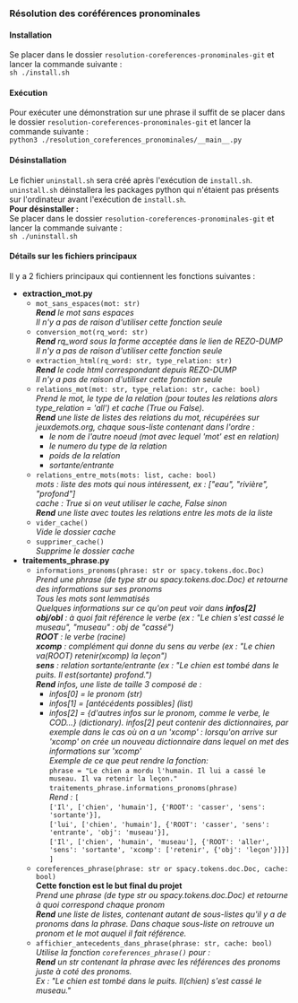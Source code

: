 ### Résolution des coréférences pronominales

#### Installation
Se placer dans le dossier `resolution-coreferences-pronominales-git` et lancer la commande suivante :\
`sh ./install.sh`
#### Exécution
Pour exécuter une démonstration sur une phrase il suffit de se placer dans le dossier `resolution-coreferences-pronominales-git` et lancer la commande suivante :\
`python3 ./resolution_coreferences_pronominales/__main__.py`
#### Désinstallation
Le fichier `uninstall.sh` sera créé après l'exécution de `install.sh`.\
`uninstall.sh` déinstallera les packages python qui n'étaient pas présents sur l'ordinateur avant l'exécution de `install.sh`.<br/> 
**Pour désinstaller :**\
Se placer dans le dossier `resolution-coreferences-pronominales-git` et lancer la commande suivante :\
`sh ./uninstall.sh`

#### Détails sur les fichiers principaux
Il y a 2 fichiers principaux qui contiennent les fonctions suivantes : 
- **extraction_mot.py**
    - `mot_sans_espaces(mot: str)`\
            ***Rend*** *le mot sans espaces*\
            *Il n'y a pas de raison d'utiliser cette fonction seule*
    - `conversion_mot(rq_word: str)`\
            ***Rend*** *rq_word sous la forme acceptée dans le lien de REZO-DUMP*\
            *Il n'y a pas de raison d'utiliser cette fonction seule*
    - `extraction_html(rq_word: str, type_relation: str)`\
            ***Rend*** *le code html correspondant depuis REZO-DUMP*\
            *Il n'y a pas de raison d'utiliser cette fonction seule*
    - `relations_mot(mot: str, type_relation: str, cache: bool)`\
            *Prend le mot, le type de la relation (pour toutes les relations alors type_relation = 'all') et cache (True ou False).*\
            ***Rend*** *une liste de listes des relations du mot, récupérées sur jeuxdemots.org, chaque* *sous-liste contenant dans*
            *l'ordre :*
         - *le nom de l'autre noeud (mot avec lequel 'mot' est en relation)*
         - *le numero du type de la relation*
         - *poids de la relation*
         - *sortante/entrante*
    - `relations_entre_mots(mots: list, cache: bool)`\
            *mots : liste des mots qui nous intéressent, ex : ["eau", "rivière", "profond"]*\
            *cache : True si on veut utiliser le cache, False sinon*\
            ***Rend*** *une liste avec toutes les relations entre les mots de la liste*
    - `vider_cache()`\
            *Vide le dossier cache*
    - `supprimer_cache()`\
            *Supprime le dossier cache*
- **traitements_phrase.py**
    - `informations_pronoms(phrase: str or spacy.tokens.doc.Doc)`\
            *Prend une phrase (de type str ou spacy.tokens.doc.Doc) et retourne des informations sur ses pronoms*\
            *Tous les mots sont lemmatisés*\
            *Quelques informations sur ce qu'on peut voir dans **infos[2]***\
            ***obj/obl*** *: à quoi fait référence le verbe (ex : "Le chien s'est cassé le museau", "museau" : obj de "cassé")*\
            ***ROOT*** *: le verbe (racine)*\
            ***xcomp*** *: complément qui donne du sens au verbe (ex : "Le chien va(ROOT) retenir(xcomp) la leçon")*\
            ***sens*** *: relation sortante/entrante (ex : "Le chien est tombé dans le puits. Il est(sortante) profond.")*\
            ***Rend*** *infos, une liste de taille 3 composé de :*
         - *infos[0] = le pronom (str)*
         - *infos[1] = [antécédents possibles] (list)*
         - *infos[2] = {d'autres infos sur le pronom, comme le verbe, le COD...} (dictionary). infos[2] peut contenir des dictionnaires, par exemple dans le cas où on a un 'xcomp' : lorsqu'on arrive sur 'xcomp' on crée un nouveau dictionnaire dans lequel on met des informations sur 'xcomp'*<br/>
        *Exemple de ce que peut rendre la fonction:*\
        `phrase = "Le chien a mordu l'humain. Il lui a cassé le museau. Il va retenir la leçon."`\
        `traitements_phrase.informations_pronoms(phrase)`\
        *Rend :* `[`<br/> 
        `['Il', ['chien', 'humain'], {'ROOT': 'casser', 'sens': 'sortante'}],`<br/> 
        `['lui', ['chien', 'humain'], {'ROOT': 'casser', 'sens': 'entrante', 'obj': 'museau'}],`<br/>
        `['Il', ['chien', 'humain', 'museau'], {'ROOT': 'aller', 'sens': 'sortante', 'xcomp': ['retenir', {'obj': 'leçon'}]}]`<br/>
        `]`
    - `coreferences_phrase(phrase: str or spacy.tokens.doc.Doc, cache: bool)`\
           **Cette fonction est le but final du projet**\
           *Prend une phrase (de type str ou spacy.tokens.doc.Doc) et retourne à quoi correspond chaque pronom*\
           ***Rend*** *une liste de listes, contenant autant de sous-listes qu'il y a de pronoms dans la phrase. Dans chaque sous-liste on retrouve un pronom et le mot auquel il fait référence.*
    - `affichier_antecedents_dans_phrase(phrase: str, cache: bool)`\
            *Utilise la fonction `coreferences_phrase()` pour :*\
           ***Rend*** *un str contenant la phrase avec les références des pronoms juste à coté des pronoms.*\
           *Ex : "Le chien est tombé dans le puits. Il(chien) s'est cassé le museau."*

